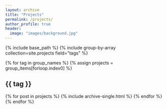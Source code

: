 ```yaml
---
layout: archive
title: "Projects"
permalink: /projects/
author_profile: true
header:
  image: "images/background.jpg"
---
```

{% include base_path %}
{% include group-by-array collection=site.projects field="tags" %}

{% for tag in group_names %}
  {% assign projects = group_items[forloop.index0] %}
  <h2 id="{{ tag | slugify }}" class="archive__subtitle">{{ tag }}</h2>
  {% for post in projects %}
    {% include archive-single.html %}
  {% endfor %}
{% endfor %}
